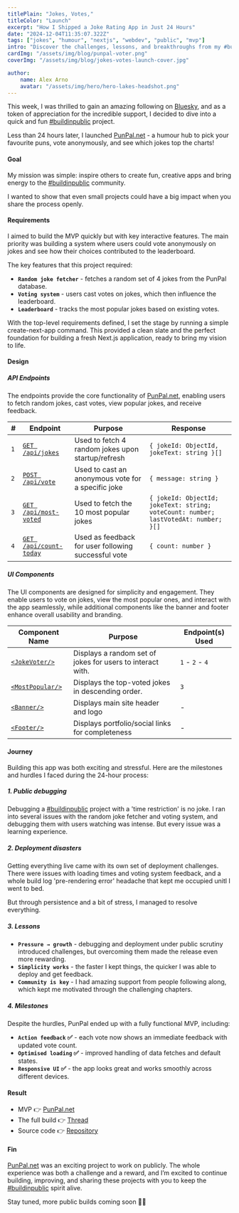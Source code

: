 ```yaml
---
titlePlain: "Jokes, Votes,"
titleColor: "Launch"
excerpt: "How I Shipped a Joke Rating App in Just 24 Hours"
date: "2024-12-04T11:35:07.322Z"
tags: ["jokes", "humour", "nextjs", "webdev", "public", "mvp"]
intro: "Discover the challenges, lessons, and breakthroughs from my #buildinpublic journey to create a joke rating app within a single day."
cardImg: "/assets/img/blog/punpal-voter.png"
coverImg: "/assets/img/blog/jokes-votes-launch-cover.jpg"

author:
    name: Alex Arno
    avatar: "/assets/img/hero/hero-lakes-headshot.png"
---
```


This week, I was thrilled to gain an amazing following on [Bluesky](https://bsky.app/profile/devarno.com/), and as a token of appreciation for the incredible support, I decided to dive into a quick and fun [#buildinpublic](https://bsky.app/search?q=%23buildinpublic) project.

Less than 24 hours later, I launched [PunPal.net](http://punpal.net) - a humour hub to pick your favourite puns, vote anonymously, and see which jokes top the charts!

#### Goal

My mission was simple: inspire others to create fun, creative apps and bring energy to the [#buildinpublic](https://bsky.app/search?q=%23buildinpublic) community.

I wanted to show that even small projects could have a big impact when you share the process openly.

#### Requirements

I aimed to build the MVP quickly but with key interactive features. The main priority was building a system where users could vote anonymously on jokes and see how their choices contributed to the leaderboard.

The key features that this project required:

-   **`Random joke fetcher`** - fetches a random set of 4 jokes from the PunPal database.
-   **`Voting system`** - users cast votes on jokes, which then influence the leaderboard.
-   **`Leaderboard`** - tracks the most popular jokes based on existing votes.

With the top-level requirements defined, I set the stage by running a simple create-next-app command. This provided a clean slate and the perfect foundation for building a fresh Next.js application, ready to bring my vision to life.

#### Design

##### API Endpoints

The endpoints provide the core functionality of [PunPal.net](https://punpal.net/), enabling users to fetch random jokes, cast votes, view popular jokes, and receive feedback.

| **#** | **Endpoint**                                                                                             | **Purpose**                                         | **Response**                                                                        |
| ----- | -------------------------------------------------------------------------------------------------------- | --------------------------------------------------- | ----------------------------------------------------------------------------------- |
| `1`   | [`GET /api/jokes`](https://github.com/devArno88/punpal/blob/main/src/app/api/jokes/route.ts)             | Used to fetch 4 random jokes upon startup/refresh   | `{ jokeId: ObjectId, jokeText: string }[]`                                          |
| `2`   | [`POST /api/vote`](https://github.com/devArno88/punpal/blob/main/src/app/api/vote/route.ts)              | Used to cast an anonymous vote for a specific joke  | `{ message: string }`                                                               |
| `3`   | [`GET /api/most-voted`](https://github.com/devArno88/punpal/blob/main/src/app/api/most-voted/route.ts)   | Used to fetch the 10 most popular jokes             | `{ jokeId: ObjectId; jokeText: string; voteCount: number; lastVotedAt: number; }[]` |
| `4`   | [`GET /api/count-today`](https://github.com/devArno88/punpal/blob/main/src/app/api/count-today/route.ts) | Used as feedback for user following successful vote | `{ count: number }`                                                                 |

##### UI Components

The UI components are designed for simplicity and engagement. They enable users to vote on jokes, view the most popular ones, and interact with the app seamlessly, while additional components like the banner and footer enhance overall usability and branding.

| **Component Name**                                                                               | **Purpose**                                                | **Endpoint(s) Used** |
| ------------------------------------------------------------------------------------------------ | ---------------------------------------------------------- | -------------------- |
| [`<JokeVoter/>`](https://github.com/devArno88/punpal/blob/main/src/components/JokeVoter.tsx)     | Displays a random set of jokes for users to interact with. | `1` - `2` - `4`      |
| [`<MostPopular/>`](https://github.com/devArno88/punpal/blob/main/src/components/MostPopular.tsx) | Displays the top-voted jokes in descending order.          | `3`                  |
| [`<Banner/>`](https://github.com/devArno88/punpal/blob/main/src/components/Banner.tsx)           | Displays main site header and logo                         | -                    |
| [`<Footer/>`](https://github.com/devArno88/punpal/blob/main/src/components/Footer.tsx)           | Displays portfolio/social links for completeness           | -                    |

#### Journey

Building this app was both exciting and stressful. Here are the milestones and hurdles I faced during the 24-hour process:

##### 1. Public debugging

Debugging a [#buildinpublic](https://bsky.app/search?q=%23buildinpublic) project with a 'time restriction' is no joke. I ran into several issues with the random joke fetcher and voting system, and debugging them with users watching was intense. But every issue was a learning experience.

##### 2. Deployment disasters

Getting everything live came with its own set of deployment challenges. There were issues with loading times and voting system feedback, and a whole build log 'pre-rendering error' headache that kept me occupied unitl I went to bed.

But through persistence and a bit of stress, I managed to resolve everything.

##### 3. Lessons

-   **`Pressure → growth`** - debugging and deployment under public scrutiny introduced challenges, but overcoming them made the release even more rewarding.
-   **`Simplicity works`** - the faster I kept things, the quicker I was able to deploy and get feedback.
-   **`Community is key`** - I had amazing support from people following along, which kept me motivated through the challenging chapters.

##### 4. Milestones

Despite the hurdles, PunPal ended up with a fully functional MVP, including:

-   **`Action feedback` ✅** - each vote now shows an immediate feedback with updated vote count.
-   **`Optimised loading` ✅** - improved handling of data fetches and default states.
-   **`Responsive UI` ✅** - the app looks great and works smoothly across different devices.

#### Result

-   MVP 👉 [PunPal.net](http://punpal.net)
-   The full build 👉 [Thread](https://bsky.app/profile/devarno.com/post/3lccyaloo6c2w)
-   Source code 👉 [Repository](http://github.com/devArno88/punpal)

#### Fin

[PunPal.net](http://punpal.net) was an exciting project to work on publicly. The whole experience was both a challenge and a reward, and I’m excited to continue building, improving, and sharing these projects with you to keep the [#buildinpublic](https://bsky.app/search?q=%23buildinpublic) spirit alive.

Stay tuned, more public builds coming soon 👀🔥

